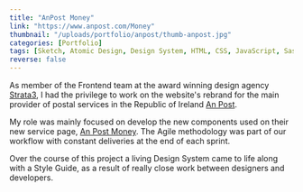 ```yaml
---
title: "AnPost Money"
link: "https://www.anpost.com/Money"
thumbnail: "/uploads/portfolio/anpost/thumb-anpost.jpg"
categories: [Portfolio]
tags: [Sketch, Atomic Design, Design System, HTML, CSS, JavaScript, Sass, Grunt, Responsive Web Design, Agile, Scrum]
reverse: false
---
```


As member of the Frontend team at the award winning design agency [Strata3][S3],
I had the privilege to work on the website's rebrand for the main provider of
postal services in the Republic of Ireland [An Post][AP].

My role was mainly focused on develop the new components used on their new
service page, [An Post Money][AM]. The Agile methodology was part of our
workflow with constant deliveries at the end of each sprint.

Over the course of this project a living Design System came to life along with a
Style Guide, as a result of really close work between designers and developers.

[S3]: https://www.strata3.com "Strata3 – Award Wining Design Agency"
[AP]: https://anpost.ie "An Post – An Post for postal, retail and financial services"
[AM]: https://www.anpost.com/Money "An Post – An Post Money Current Account"
